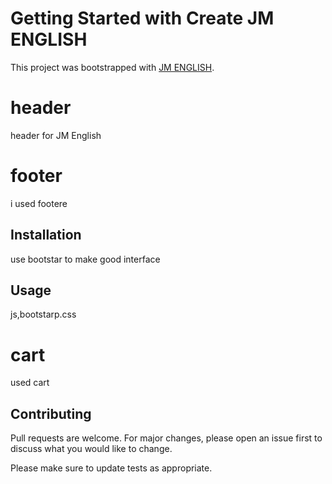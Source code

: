 # Getting Started with Create JM ENGLISH

This project was bootstrapped with [JM ENGLISH](https://github.com/facebook/create-react-app).

# header

header for JM English
# footer
i used footere

## Installation

use bootstar to make good interface


## Usage

js,bootstarp.css


# cart
 used cart

## Contributing
Pull requests are welcome. For major changes, please open an issue first to discuss what you would like to change.

Please make sure to update tests as appropriate.


